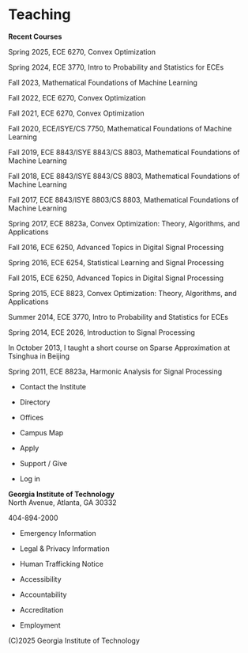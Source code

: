 # Teaching

**Recent Courses**

Spring 2025, ECE 6270, Convex Optimization

Spring 2024, ECE 3770, Intro to Probability and Statistics for ECEs

Fall 2023, Mathematical Foundations of Machine Learning

Fall 2022, ECE 6270, Convex Optimization

Fall 2021, ECE 6270, Convex Optimization

Fall 2020, ECE/ISYE/CS 7750, Mathematical Foundations of Machine Learning

Fall 2019, ECE 8843/ISYE 8843/CS 8803, Mathematical Foundations of Machine
Learning

Fall 2018, ECE 8843/ISYE 8843/CS 8803, Mathematical Foundations of Machine
Learning

Fall 2017, ECE 8843/ISYE 8803/CS 8803, Mathematical Foundations of Machine
Learning

Spring 2017, ECE 8823a, Convex Optimization: Theory, Algorithms, and
Applications

Fall 2016, ECE 6250, Advanced Topics in Digital Signal Processing

Spring 2016, ECE 6254, Statistical Learning and Signal Processing

Fall 2015, ECE 6250, Advanced Topics in Digital Signal Processing

Spring 2015, ECE 8823, Convex Optimization: Theory, Algorithms, and
Applications

Summer 2014, ECE 3770, Intro to Probability and Statistics for ECEs

Spring 2014, ECE 2026, Introduction to Signal Processing

In October 2013, I taught a short course on Sparse Approximation at Tsinghua
in Beijing

Spring 2011, ECE 8823a, Harmonic Analysis for Signal Processing

  * Contact the Institute
  * Directory

  * Offices
  * Campus Map
  * Apply
  * Support / Give

  * Log in

**Georgia Institute of Technology**  
North Avenue, Atlanta, GA 30332

404-894-2000

  * Emergency Information
  * Legal & Privacy Information
  * Human Trafficking Notice

  * Accessibility
  * Accountability
  * Accreditation
  * Employment

(C)2025 Georgia Institute of Technology

